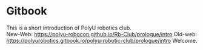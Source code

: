 
 # Gitbook
This is a short introduction of PolyU robotics club.  
New-Web: https://polyu-robocon.github.io/Rb-Club/prologue/intro
Old-web: https://polyurobotics.gitbook.io/polyu-robotic-club/prologue/intro
Welcome.

